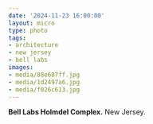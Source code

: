 ```yaml
---
date: '2024-11-23 16:00:00'
layout: micro
type: photo
tags:
- architecture
- new jersey
- bell labs
images:
- media/88e687ff.jpg
- media/1d2497a6.jpg
- media/f026c613.jpg
---
```


**Bell Labs Holmdel Complex.** New Jersey.
